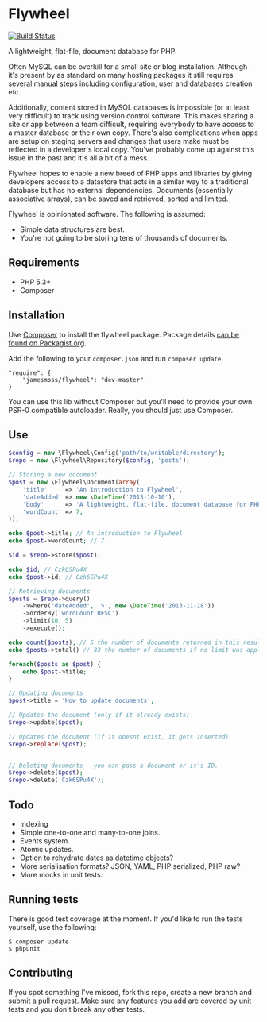 # Flywheel

[![Build Status](https://travis-ci.org/jamesmoss/flywheel.png?branch=master)](https://travis-ci.org/jamesmoss/flywheel)

A lightweight, flat-file, document database for PHP.

Often MySQL can be overkill for a small site or blog installation. Although it's present by as standard
on many hosting packages it still requires several manual steps including configuration, user and databases 
creation etc.

Additionally, content stored in MySQL databases is impossible (or at least very 
difficult) to track using version control software. This makes sharing a site or app 
between a team difficult, requiring everybody to have access to a master database or
their own copy. There's also complications when apps are setup on staging servers
and changes that users make must be reflected in a developer's local copy.
You've probably come up against this issue in the past and it's all a bit of a mess.

Flywheel hopes to enable a new breed of PHP apps and libraries by giving developers access
to a datastore that acts in a similar way to a traditional database but has no
external dependencies. Documents (essentially associative arrays), can be saved and retrieved,
sorted and limited.

Flywheel is opinionated software. The following is assumed:

- Simple data structures are best.
- You're not going to be storing tens of thousands of documents.

## Requirements

- PHP 5.3+
- Composer

## Installation

Use [Composer](http://getcomposer.org/) to install the flywheel package. Package details [can be found on Packagist.org](https://packagist.org/packages/jamesmoss/flywheel).

Add the following to your `composer.json` and run `composer update`.

    "require": {
        "jamesmoss/flywheel": "dev-master"
    }

You can use this lib without Composer but you'll need to provide your own PSR-0 compatible autoloader. Really, you should just use Composer.

## Use

```php
$config = new \Flywheel\Config('path/to/writable/directory');
$repo = new \Flywheel\Repository($config, 'posts');

// Storing a new document
$post = new \Flywheel\Document(array(
    'title'     => 'An introduction to Flywheel',
    'dateAdded' => new \DateTime('2013-10-10'),
    'body'      => 'A lightweight, flat-file, document database for PHP...',
    'wordCount' => 7,
));

echo $post->title; // An introduction to Flywheel
echo $post->wordCount; // 7

$id = $repo->store($post);

echo $id; // Czk6SPu4X
echo $post->id; // Czk6SPu4X

// Retrieving documents
$posts = $repo->query()
    ->where('dateAdded', '>', new \DateTime('2013-11-18'))
    ->orderBy('wordCount DESC')
    ->limit(10, 5)
    ->execute();

echo count($posts); // 5 the number of documents returned in this result
echo $posts->total() // 33 the number of documents if no limit was applied. Useful for pagination.

foreach($posts as $post) {
    echo $post->title;
}

// Updating documents
$post->title = 'How to update documents';

// Updates the document (only if it already exists)
$repo->update($post); 

// Updates the document (if it doesnt exist, it gets inserted)
$repo->replace($post); 


// Deleting documents - you can pass a document or it's ID.
$repo->delete($post);
$repo->delete('Czk6SPu4X');

```

## Todo

- Indexing
- Simple one-to-one and many-to-one joins.
- Events system.
- Atomic updates.
- Option to rehydrate dates as datetime objects?
- More serialisation formats? JSON, YAML, PHP serialized, PHP raw?
- More mocks in unit tests.
    
## Running tests

There is good test coverage at the moment. If you'd like to run the tests yourself, use the following:

    $ composer update
    $ phpunit

## Contributing

If you spot something I've missed, fork this repo, create a new branch and submit a pull request. Make sure any features you add are covered by unit tests and you don't break any other tests.